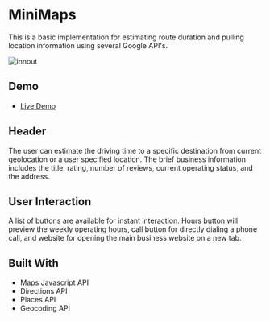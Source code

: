 # MiniMaps
This is a basic implementation for estimating route duration and pulling location information using several Google API's.

![innout](https://user-images.githubusercontent.com/28643797/42488911-f98d1fe8-83bc-11e8-8028-c8cd102c4cac.png)


## Demo
* [Live Demo](https://jsphkm.github.io/MiniMaps/)


## Header
The user can estimate the driving time to a specific destination from current geolocation or a user specified location.
The brief business information includes the title, rating, number of reviews, current operating status, and the address.


## User Interaction
A list of buttons are available for instant interaction.  Hours button will preview the weekly operating hours, call button for directly dialing a phone call, and website for opening the main business website on a new tab.


## Built With
* Maps Javascript API
* Directions API
* Places API
* Geocoding API
